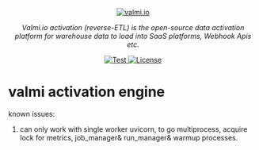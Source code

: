 <p align="center">
  <a href="https://valmi.io"><img src="https://www.valmi.io/img/valmilogo.svg" alt="valmi.io"></a>
</p>
<p align="center">
    <em>Valmi.io activation (reverse-ETL) is the open-source data activation platform for warehouse data to load into SaaS platforms, Webhook Apis etc.</em>
</p>
<p align="center">
<a href="https://github.com/valmi-io/valmi-activation/stargazers/" target="_blank">
    <img src="https://img.shields.io/github/stars/valmi-io/valmi-activation?style=social&label=Star&maxAge=2592000" alt="Test">
</a>
  
<a href="https://github.com/valmi-io/valmi-activation/blob/main/LICENSE.md" target="_blank">
    <img src="https://img.shields.io/static/v1?label=license&message=MIT&color=white" alt="License">
</a> 
</p>



# valmi activation engine

known issues: 
1. can only work with single worker uvicorn, to go multiprocess, acquire lock for metrics, job_manager& run_manager& warmup processes.
